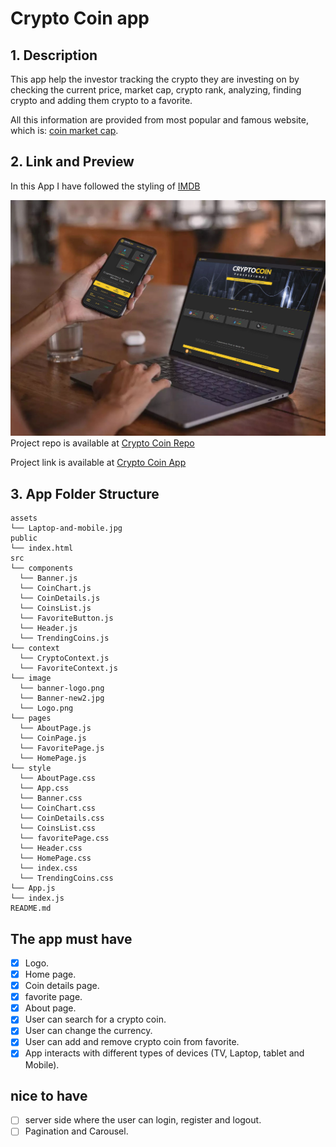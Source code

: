 # Crypto Coin app

## 1. Description

This app help the investor tracking the crypto they are investing on by checking the current price, market cap, crypto rank, analyzing, finding crypto and adding them crypto to a favorite.</br>

All this information are provided from most popular and famous website, which is: [coin market cap](https://coinmarketcap.com).</br>

## 2. Link and Preview

In this App I have followed the styling of [IMDB](https://www.imdb.com/)</br>

![App view](./crypto-coin/assets/Laptop-and-mobile.jpg)
Project repo is available at [Crypto Coin Repo](https://github.com/F-Naddaf/React-class38/tree/Fadi-React-W4/week4/crypto-coin)</br>

Project link is available at [Crypto Coin App](https://github.com/F-Naddaf/React-class38/tree/Fadi-React-W4/week4/crypto-coin)

## 3. App Folder Structure

```text
assets
└── Laptop-and-mobile.jpg
public
└── index.html
src
└── components
  └── Banner.js
  └── CoinChart.js
  └── CoinDetails.js
  └── CoinsList.js
  └── FavoriteButton.js
  └── Header.js
  └── TrendingCoins.js
└── context
  └── CryptoContext.js
  └── FavoriteContext.js
└── image
  └── banner-logo.png
  └── Banner-new2.jpg
  └── Logo.png
└── pages
  └── AboutPage.js
  └── CoinPage.js
  └── FavoritePage.js
  └── HomePage.js
└── style
  └── AboutPage.css
  └── App.css
  └── Banner.css
  └── CoinChart.css
  └── CoinDetails.css
  └── CoinsList.css
  └── favoritePage.css
  └── Header.css
  └── HomePage.css
  └── index.css
  └── TrendingCoins.css
└── App.js
└── index.js
README.md
```

## The app must have

- [x] Logo.
- [x] Home page.
- [x] Coin details page.
- [x] favorite page.
- [x] About page.
- [x] User can search for a crypto coin.
- [x] User can change the currency.
- [x] User can add and remove crypto coin from favorite.
- [x] App interacts with different types of devices (TV, Laptop, tablet and Mobile).

## nice to have

- [ ] server side where the user can login, register and logout.
- [ ] Pagination and Carousel.

